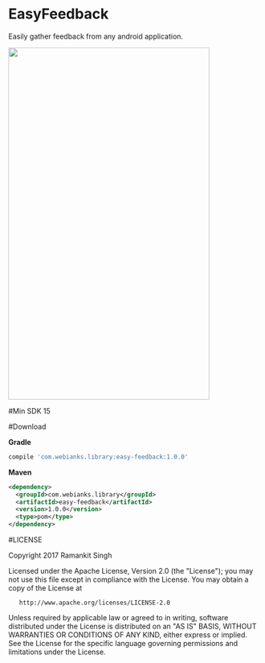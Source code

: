 # EasyFeedback
Easily gather feedback from any android application.

<img src="https://github.com/webianks/EasyFeedback/blob/master/screenshots/screen_one.png" height="700" width="400" >

#Min SDK
15

#Download

**Gradle**

```groovy
compile 'com.webianks.library:easy-feedback:1.0.0'
```
**Maven**

```xml
<dependency>
  <groupId>com.webianks.library</groupId>
  <artifactId>easy-feedback</artifactId>
  <version>1.0.0</version>
  <type>pom</type>
</dependency>
```

#LICENSE

  Copyright 2017 Ramankit Singh 

   Licensed under the Apache License, Version 2.0 (the "License");
   you may not use this file except in compliance with the License.
   You may obtain a copy of the License at

       http://www.apache.org/licenses/LICENSE-2.0

   Unless required by applicable law or agreed to in writing, software
   distributed under the License is distributed on an "AS IS" BASIS,
   WITHOUT WARRANTIES OR CONDITIONS OF ANY KIND, either express or implied.
   See the License for the specific language governing permissions and
   limitations under the License.
